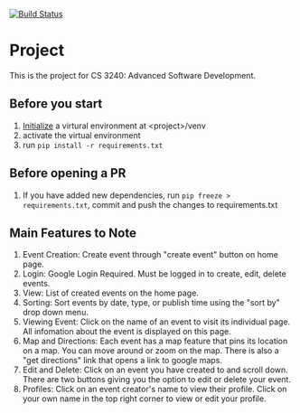 [![Build Status](https://travis-ci.com/uva-cs3240-f20/project-2-09.svg?token=dvwuMneQ9nxFNgioAUy2&branch=master)](https://travis-ci.com/uva-cs3240-f20/project-2-09)
# Project
This is the project for CS 3240: Advanced Software Development.

## Before you start
1. [Initialize](https://docs.python.org/3/library/venv.html) a virtural environment at \<project\>/venv
2. activate the virtual environment
3. run `pip install -r requirements.txt`

## Before opening a PR
1. If you have added new dependencies, run `pip freeze > requirements.txt`, commit and push the changes to requirements.txt

## Main Features to Note
1. Event Creation: Create event through "create event" button on home page.
2. Login: Google Login Required. Must be logged in to create, edit, delete events.
3. View: List of created events on the home page. 
4. Sorting: Sort events by date, type, or publish time using the "sort by" drop down menu.
5. Viewing Event: Click on the name of an event to visit its individual page. All infomation about the event is displayed on this page. 
6. Map and Directions: Each event has a map feature that pins its location on a map. You can move around or zoom on the map. There is also a "get directions" link that opens a link to google maps.
7. Edit and Delete: Click on an event you have created to and scroll down. There are two buttons giving you the option to edit or delete your event.
8. Profiles: Click on an event creator's name to view their profile. Click on your own name in the top right corner to view or edit your profile. 